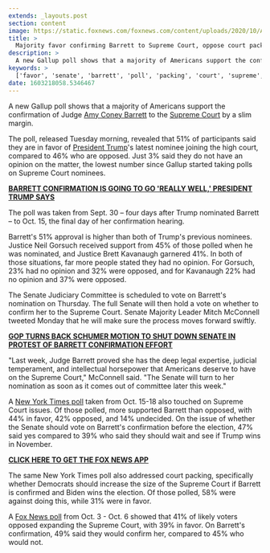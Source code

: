 ```yaml
--- 
extends: _layouts.post 
section: content 
image: https://static.foxnews.com/foxnews.com/content/uploads/2020/10/AP-barrett.jpg 
title: > 
  Majority favor confirming Barrett to Supreme Court, oppose court packing, polls show 
description: > 
  A new Gallup poll shows that a majority of Americans support the confirmation of Judge Amy Coney Barrett to the Supreme Court by a slim margin.Just 3% said they do not have an opinion on the matter, the lowest number since Gallup started taking polls on Supreme Court nominees.The full Senate will then hold a vote on whether to confirm her to the Supreme Court.A New York Times poll taken from Oct. 15-18 also touched on Supreme Court issues.A Fox News poll from Oct. 3 - Oct. 6 showed that 41% of likely voters opposed expanding the Supreme Court, with 39% in favor. 
keywords: > 
  ['favor', 'senate', 'barrett', 'poll', 'packing', 'court', 'supreme', 'polls', 'confirming', 'opinion', 'vote', 'oct', 'majority', 'confirmation', 'oppose', 'opposed'] 
date: 1603218058.5346467 
--- 
```

<div><p class="speakable">A new Gallup poll shows that a majority of Americans support the confirmation of Judge <a href="https://www.foxnews.com/category/politics/judiciary/confirmation-of-amy-coney-barrett" target="_blank">Amy Coney Barrett</a> to the <a href="https://www.foxnews.com/category/politics/judiciary/supreme-court" target="_blank">Supreme Court</a> by a slim margin.</p><p class="ad gam"></p><p class="ad gam"></p><p class="ad gam"></p><p class="speakable">The poll, released Tuesday morning, revealed that 51% of participants said they are in favor of <a href="https://www.foxnews.com/category/person/donald-trump" target="_blank">President Trump</a>'s latest nominee joining the high court, compared to 46% who are opposed. Just 3% said they do not have an opinion on the matter, the lowest number since Gallup started taking polls on Supreme Court nominees.</p><p><a href="https://www.foxnews.com/politics/barrett-confirmation-president-trump"><strong>BARRETT CONFIRMATION IS GOING TO GO 'REALLY WELL,' PRESIDENT TRUMP SAYS</strong></a></p><p>The poll was taken from Sept.&#160;30 &#8211;&#160;four days after Trump nominated Barrett &#8211;&#160;to&#160;Oct.&#160;15, the final day of her confirmation hearing.</p><p class="ad gam"></p><p>Barrett's 51% approval is higher than both of Trump's previous nominees. Justice&#160;Neil Gorsuch received support from 45% of those polled when he was nominated, and Justice Brett Kavanaugh garnered 41%. In both of those situations, far more people stated they had no opinion. For Gorsuch, 23% had no opinion and 32% were opposed, and for Kavanaugh 22% had no opinion and 37% were opposed.</p><p class="ad gam"></p><p>The Senate Judiciary Committee is scheduled to vote on Barrett's nomination on Thursday.&#160;The full Senate will then hold a vote on whether to confirm her to the Supreme Court. Senate Majority Leader Mitch McConnell tweeted Monday that he will make sure the process moves forward swiftly.</p><p><a href="https://www.foxnews.com/politics/gop-turns-back-schumer-motion-to-shut-down-senate-in-protest-of-amy-coney-barrett-confirmation-effort"><strong>GOP TURNS BACK SCHUMER MOTION TO SHUT DOWN SENATE IN PROTEST OF BARRETT CONFIRMATION EFFORT</strong></a></p><p class="ad gam"></p><p>"Last week, Judge Barrett proved she has the deep legal expertise, judicial temperament, and intellectual horsepower that Americans deserve to have on the Supreme Court," McConnell said. "The Senate will turn to her nomination as soon as it comes out of committee later this week."</p><p class="ad gam"></p><p>A <a href="https://int.nyt.com/data/documenttools/us101520-crosstabs1/016bc5d8ae03038c/full.pdf" target="_blank">New York Times poll</a>&#160;taken from Oct.&#160;15-18 also touched on Supreme Court issues. Of those polled, more supported Barrett than opposed, with 44% in favor, 42% opposed, and 14% undecided. On the issue of whether the Senate should vote on Barrett's confirmation before the election, 47% said yes compared to 39% who said they should wait and see if Trump wins in November.</p><p class="ad gam"></p><p><strong><a href="https://www.foxnews.com/apps-products" target="_blank">CLICK HERE TO GET THE FOX NEWS APP</a></strong></p><p class="ad gam"></p><p>The same New York Times poll also addressed court packing, specifically whether Democrats should increase the size of the Supreme Court if Barrett is confirmed and Biden wins the election. Of those polled, 58% were against doing this, while 31% were in favor.</p><p>A <a href="https://www.foxnews.com/politics/fox-news-poll-biden-gains-ground-over-trump" target="_blank">Fox News poll</a> from Oct.&#160;3 - Oct. 6 showed that 41% of likely voters opposed expanding the Supreme Court, with 39% in favor. On Barrett's confirmation, 49% said they would confirm her, compared to 45% who would not.</p></div>
